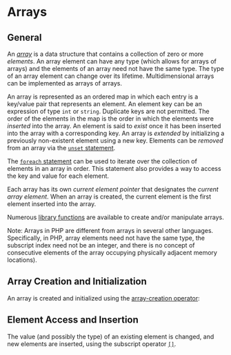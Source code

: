 # Arrays

## General

An [*array*](http://php.net/manual/language.types.array.php) is a data structure that contains a collection of zero or
more *elements*. An array element can have any type (which allows for arrays of arrays)
and the elements of an array need not have the same type. The type of an array element can change over its lifetime.
Multidimensional arrays can be implemented as arrays of arrays.

An array is represented as an ordered map in which each entry is a key/value pair
that represents an element. An element key can be an expression of type
`int` or `string`. Duplicate keys are not permitted. The order of the
elements in the map is the order in which the elements were *inserted*
into the array. An element is said to *exist* once it has been inserted
into the array with a corresponding key. An array is *extended* by
initializing a previously non-existent element using a new key. Elements
can be *removed* from an array via the [`unset` statement](11-statements.md#the-unset-statement).

The [`foreach` statement](11-statements.md#the-foreach-statement) can be used to iterate over the
collection of elements in an array in order. This statement also provides a way to access the key and value
for each element.

Each array has its own *current element pointer* that designates the
*current array element*. When an array is created, the current element
is the first element inserted into the array.

Numerous [library functions](http://php.net/manual/en/ref.array.php) are available to create and/or manipulate
arrays.

Note: Arrays in PHP are different from arrays in several other languages.
Specifically, in PHP, array elements need not have the same type, the subscript index need not be an integer,
and there is no concept of consecutive elements of the array occupying physically adjacent memory locations).

## Array Creation and Initialization

An array is created and initialized using the
[array-creation operator](10-expressions.md#array-creation-operator):

## Element Access and Insertion

The value (and possibly the type) of an existing element is changed, and
new elements are inserted, using the subscript operator [`[]`](10-expressions.md#subscript-operator).


